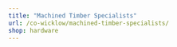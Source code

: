 ```yaml
---
title: "Machined Timber Specialists"
url: /co-wicklow/machined-timber-specialists/
shop: hardware
---
```

